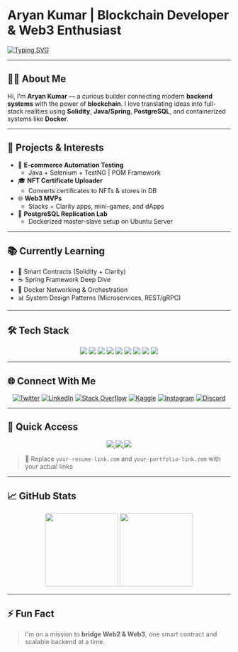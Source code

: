 # Aryan Kumar | Blockchain Developer & Web3 Enthusiast

[![Typing SVG](https://readme-typing-svg.herokuapp.com?font=Fira+Code&weight=500&pause=1000&color=36BCF7&vCenter=true&width=600&lines=Building+with+Solidity+%26+Web3;Spring+Boot+%2B+Java+Lover;Mastering+PostgreSQL+Replication;Automation+Testing+with+Selenium;Learning+Clarity+and+Stacks)](https://git.io/typing-svg)

---

## 👨‍💻 About Me

Hi, I’m **Aryan Kumar** — a curious builder connecting modern **backend systems** with the power of **blockchain**. I love translating ideas into full-stack realities using **Solidity**, **Java/Spring**, **PostgreSQL**, and containerized systems like **Docker**.

---

## 🚀 Projects & Interests

- 🧪 **E-commerce Automation Testing**
  - Java + Selenium + TestNG | POM Framework
- 🎓 **NFT Certificate Uploader**
  - Converts certificates to NFTs & stores in DB
- 🌐 **Web3 MVPs**
  - Stacks + Clarity apps, mini-games, and dApps
- 🐘 **PostgreSQL Replication Lab**
  - Dockerized master-slave setup on Ubuntu Server

---

## 📚 Currently Learning

- 🔗 Smart Contracts (Solidity + Clarity)
- ☕ Spring Framework Deep Dive
- 🐳 Docker Networking & Orchestration
- 📊 System Design Patterns (Microservices, REST/gRPC)

---

## 🛠️ Tech Stack

<p align="center">
  <img src="https://img.shields.io/badge/Solidity-363636?style=for-the-badge&logo=solidity&logoColor=white" />
  <img src="https://img.shields.io/badge/Java-ED8B00?style=for-the-badge&logo=java&logoColor=white" />
  <img src="https://img.shields.io/badge/Spring-6DB33F?style=for-the-badge&logo=spring&logoColor=white" />
  <img src="https://img.shields.io/badge/Selenium-43B02A?style=for-the-badge&logo=selenium&logoColor=white" />
  <img src="https://img.shields.io/badge/TestNG-FF6C37?style=for-the-badge&logo=testng&logoColor=white" />
  <img src="https://img.shields.io/badge/PostgreSQL-336791?style=for-the-badge&logo=postgresql&logoColor=white" />
  <img src="https://img.shields.io/badge/Docker-2496ED?style=for-the-badge&logo=docker&logoColor=white" />
  <img src="https://img.shields.io/badge/Git-F05032?style=for-the-badge&logo=git&logoColor=white" />
  <img src="https://img.shields.io/badge/VS%20Code-007ACC?style=for-the-badge&logo=visual-studio-code&logoColor=white" />
</p>

---

## 🌐 Connect With Me

<p align="center">
  <a href="https://twitter.com/aryankxd" target="_blank"><img alt="Twitter" src="https://img.shields.io/badge/Twitter-1DA1F2?style=flat-square&logo=twitter&logoColor=white"></a>
  <a href="https://linkedin.com/in/aryankjsr" target="_blank"><img alt="LinkedIn" src="https://img.shields.io/badge/LinkedIn-0077B5?style=flat-square&logo=linkedin&logoColor=white"></a>
  <a href="https://stackoverflow.com/users/19245724" target="_blank"><img alt="Stack Overflow" src="https://img.shields.io/badge/Stack_Overflow-F48024?style=flat-square&logo=stack-overflow&logoColor=white"></a>
  <a href="https://kaggle.com/arkrly" target="_blank"><img alt="Kaggle" src="https://img.shields.io/badge/Kaggle-20BEFF?style=flat-square&logo=kaggle&logoColor=white"></a>
  <a href="https://instagram.com/aryankxd" target="_blank"><img alt="Instagram" src="https://img.shields.io/badge/Instagram-E4405F?style=flat-square&logo=instagram&logoColor=white"></a>
  <a href="https://discord.gg/qJNJ5WPj" target="_blank"><img alt="Discord" src="https://img.shields.io/badge/Discord-5865F2?style=flat-square&logo=discord&logoColor=white"></a>
</p>

---

## 🔗 Quick Access

<p align="center">
  <a href="https://drive.google.com/file/d/1r368f46NrHRPkUOGl2TJ-4VhErSAFXOZ/view?usp=drive_link" target="_blank">
    <img src="https://img.shields.io/badge/📄%20Resume-0077B5?style=for-the-badge&logoColor=white" />
  </a>
  <a href="https://your-portfolio-link.com" target="_blank">
    <img src="https://img.shields.io/badge/🌐%20Portfolio-00C853?style=for-the-badge&logoColor=white" />
  </a>
  <a href="mailto:aryankxd@gmail.com" target="_blank">
    <img src="https://img.shields.io/badge/✉️%20Email-E91E63?style=for-the-badge&logoColor=white" />
  </a>
</p>

> 📝 Replace `your-resume-link.com` and `your-portfolio-link.com` with your actual links

---

## 📈 GitHub Stats

<p align="center">
  <img src="https://github-readme-stats.vercel.app/api?username=arkrly&show_icons=true&theme=github_dark&hide_title=true" height="165">
  <img src="https://github-readme-stats.vercel.app/api/top-langs/?username=arkrly&layout=compact&theme=github_dark&hide_title=true" height="165">
</p>

---

## ⚡ Fun Fact

> I'm on a mission to **bridge Web2 & Web3**, one smart contract and scalable backend at a time.

